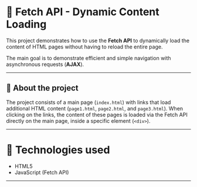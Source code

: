 # 🔗 Fetch API -  Dynamic Content Loading

This project demonstrates how to use the **Fetch API** to dynamically load the content of HTML pages without having to reload the entire page.

The main goal is to demonstrate efficient and simple navigation with asynchronous requests (**AJAX**).

---

## 📌 About the project


The project consists of a main page (`index.html`) with links that load additional HTML content (`page1.html`, `page2.html`, and `page3.html`). When clicking on the links, the content of these pages is loaded via the Fetch API directly on the main page, inside a specific element (`<div>`).

---

# 🚀 Technologies used

- HTML5
- JavaScript (Fetch API)

---

